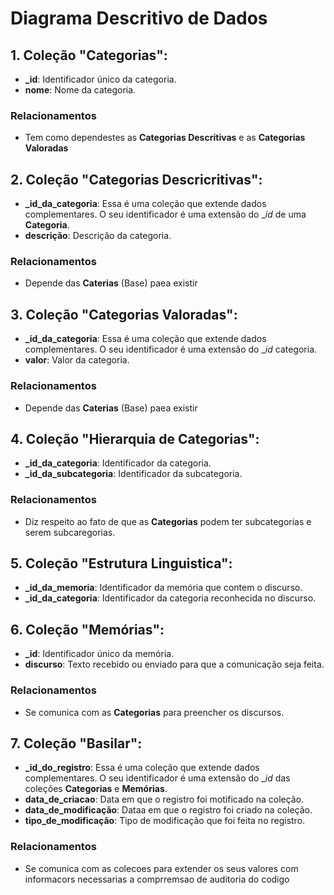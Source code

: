 # Diagrama Descritivo de Dados

## 1. **Coleção "Categorias"**:
   - **_id**: Identificador único da categoria.
   - **nome**: Nome da categoria.

### Relacionamentos

   - Tem como dependestes as **Categorias Descritivas** e as **Categorias Valoradas**

## 2. **Coleção "Categorias Descricritivas"**:
   - **_id_da_categoria**: Essa é uma coleção que extende dados complementares. O seu identificador é uma extensão do __id_ de uma **Categoria**.
   - **descrição**: Descrição da categoria.

### Relacionamentos

   - Depende das **Caterias** (Base) paea existir

## 3. **Coleção "Categorias Valoradas"**:
   - **_id_da_categoria**: Essa é uma coleção que extende dados complementares. O seu identificador é uma extensão do __id_ categoria.
   - **valor**: Valor da categoria.

### Relacionamentos

   - Depende das **Caterias** (Base) paea existir

## 4. **Coleção "Hierarquia de Categorias"**:
   - **_id_da_categoria**: Identificador da categoria.
   - **_id_da_subcategoria**: Identificador da subcategoria.

### Relacionamentos

   - Diz respeito ao fato de que as **Categorias** podem ter subcategorias e serem subcaregorias.

## 5. **Coleção "Estrutura Linguistica"**:
   - **_id_da_memoria**: Identificador da memória que contem o discurso.
   - **_id_da_categoria**: Identificador da categoria reconhecida no discurso.

## 6. **Coleção "Memórias"**:
   - **_id**: Identificador único da memória.
   - **discurso**: Texto recebido ou enviado para que a comunicação seja feita.

### Relacionamentos

   - Se comunica com as **Categorias** para preencher os discursos.

## 7. **Coleção "Basilar"**:
   - **_id_do_registro**: Essa é uma coleção que extende dados complementares. O seu identificador é uma extensão do __id_ das coleções **Categorias** e **Memórias**.
   - **data_de_criacao**: Data em que o registro foi motificado na coleção.
   - **data_de_modificação**: Dataa em que o registro foi criado na coleção.
   - **tipo_de_modificação**: Tipo de modificação que foi feita no registro.

### Relacionamentos

   - Se comunica com as colecoes para extender os seus valores com informacors necessarias a comprremsao de auditoria do codigo